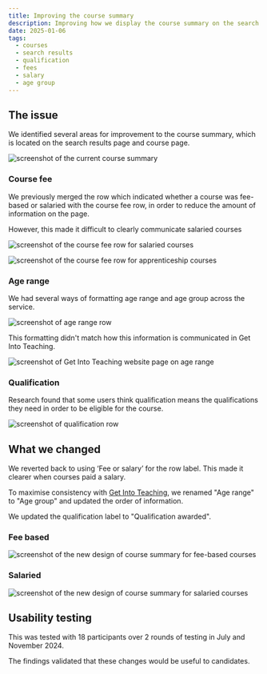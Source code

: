 ```yaml
---
title: Improving the course summary
description: Improving how we display the course summary on the search results page and course page.
date: 2025-01-06
tags:
  - courses
  - search results
  - qualification
  - fees
  - salary
  - age group
---
```


## The issue

We identified several areas for improvement to the course summary, which is located on the search results page and course page.

![screenshot of the current course summary](find-summary-before-jan-2025.png)

### Course fee

We previously merged the row which indicated whether a course was fee-based or salaried with the course fee row, in order to reduce the amount of information on the page.

However, this made it difficult to clearly communicate salaried courses

![screenshot of the course fee row for salaried courses](find-summary-course-fee-1-jan-2025.png)

![screenshot of the course fee row for apprenticeship courses](find-summary-course-fee-2-jan-2025.png)

### Age range

We had several ways of formatting age range and age group across the service.

![screenshot of age range row](find-summary-age-range-jan-2025.png)

This formatting didn't match how this information is communicated in Get Into Teaching.

![screenshot of Get Into Teaching website page on age range](find-summary-git-jan-2025.png)

### Qualification

Research found that some users think qualification means the qualifications they need in order to be eligible for the course.

![screenshot of qualification row](find-summary-qualification-jan-2025.png)

## What we changed

We reverted back to using ‘Fee or salary’ for the row label. This made it clearer when courses paid a salary.

To maximise consistency with [Get Into Teaching](https://getintoteaching.education.gov.uk/), we renamed "Age range" to "Age group" and updated the order of information.

We updated the qualification label to "Qualification awarded".

### Fee based

![screenshot of the new design of course summary for fee-based courses](find-summary-fee-after-jan-2025.png)

### Salaried

![screenshot of the new design of course summary for salaried courses](find-summary-salaried-after-jan-2025.png)

## Usability testing

This was tested with 18 participants over 2 rounds of testing in July and November 2024.

The findings validated that these changes would be useful to candidates.
